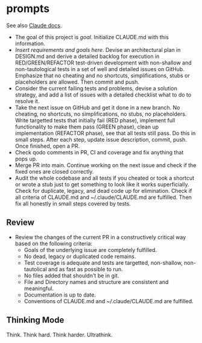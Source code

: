 # prompts

See also [Claude docs](https://docs.anthropic.com/en/docs/claude-code/common-workflows).

* The goal of this project is *goal*. Initialize CLAUDE.md with this information.
* *Insert requirements and goals here*. Devise an architectural plan in DESIGN.md and derive a detailed backlog for execution in RED/GREEN/REFACTOR test-driven development with non-shallow and non-tautological tests in a set of well and detailed issues on GitHub. Emphasize that no cheating and no shortcuts, simplifications, stubs or placeholders are allowed. Then commit and push.
* Consider the current failing tests and problems, devise a solution strategy, and add a list of issues with a detailed checklist what to do to resolve it.
* Take the next issue on GitHub and get it done in a new branch. No cheating, no shortcuts, no simplifications, no stubs, no placeholders. Write targetted tests that initially fail (RED phase), implement full functionality to make them pass (GREEN phase), clean up implementation (REFACTOR phase), see that all tests still pass. Do this in small steps. After each step, update issue description, commit, push. Once finished, open a PR.
* Check qodo comments in PR, CI and coverage and fix anything that pops up.
* Merge PR into main. Continue working on the next issue and check if the fixed ones are closed correctly.
* Audit the whole codebase and all tests if you cheated or took a shortcut or wrote a stub just to get something to look like it works superficially. Check for duplicate, legacy, and dead code up for elimination. Check if all criteria of CLAUDE.md and ~/.claude/CLAUDE.md are fulfilled. Then fix all honestly in small steps covered by tests.

## Review
* Review the changes of the current PR in a constructively critical way based on the following criteria:
  - Goals of the underlying issue are completely fulfilled.
  - No dead, legacy or duplicated code remains.
  - Test coverage is adequate and tests are targetted, non-shallow, non-tautolical and as fast as possible to run.
  - No files added that shouldn't be in git. 
  - File and Directory names and structure are consistent and meaningful.
  - Documentation is up to date. 
  - Conventions of CLAUDE.md and ~/.claude/CLAUDE.md are fulfilled. 

## Thinking Mode

Think. Think hard. Think harder. Ultrathink.

